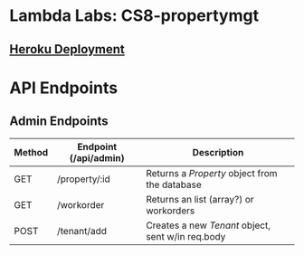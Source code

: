 # Lambda Labs: CS8-propertymgt

## [Heroku Deployment](https://lsmgt.herokuapp.com/)

# API Endpoints

## Admin Endpoints

| Method | Endpoint (/api/admin) | Description                                       |
| ------ | --------------------- | ------------------------------------------------- |
| GET    | /property/:id         | Returns a _Property_ object from the database     |
| GET    | /workorder            | Returns an list (array?) or workorders            |
| POST   | /tenant/add           | Creates a new _Tenant_ object, sent w/in req.body |
